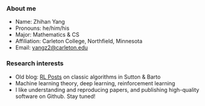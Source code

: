 ### About me

- Name: Zhihan Yang
- Pronouns: he/him/his
- Major: Mathematics & CS
- Affiliation: Carleton College, Northfield, Minnesota
- Email: yangz2@carleton.edu

### Research interests

- Old blog: [RL Posts](https://zhihanyang2022.github.io/rl) on classic algorithms in Sutton & Barto
- Machine learning theory, deep learning, reinforcement learning
- I like understanding and reproducing papers, and publishing high-quality software on Github. Stay tuned! 
